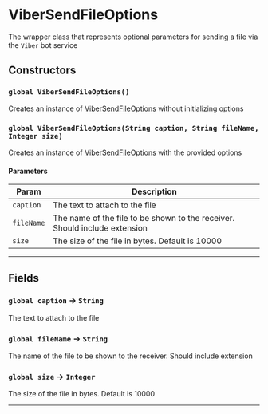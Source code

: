 # ViberSendFileOptions

The wrapper class that represents optional parameters for sending a file via the `Viber` bot service

## Constructors

### `global ViberSendFileOptions()`

Creates an instance of [ViberSendFileOptions](/types/Classes/ViberSendFileOptions.md) without initializing options

### `global ViberSendFileOptions(String caption, String fileName, Integer size)`

Creates an instance of [ViberSendFileOptions](/types/Classes/ViberSendFileOptions.md) with the provided options

#### Parameters

| Param      | Description                                                                |
| ---------- | -------------------------------------------------------------------------- |
| `caption`  | The text to attach to the file                                             |
| `fileName` | The name of the file to be shown to the receiver. Should include extension |
| `size`     | The size of the file in bytes. Default is 10000                            |

---

## Fields

### `global caption` → `String`

The text to attach to the file

### `global fileName` → `String`

The name of the file to be shown to the receiver. Should include extension

### `global size` → `Integer`

The size of the file in bytes. Default is 10000

---
